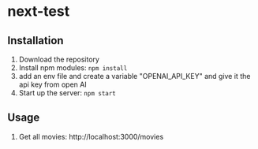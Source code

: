# next-test

## Installation
1. Download the repository
2. Install npm modules: `npm install`
3. add an env file and create a variable "OPENAI_API_KEY" and give it the api key from open AI
4. Start up the server: `npm start`

## Usage
1. Get all movies: http://localhost:3000/movies


